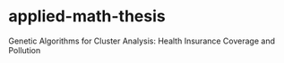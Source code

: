 # applied-math-thesis
Genetic Algorithms for Cluster Analysis: Health Insurance Coverage and Pollution
